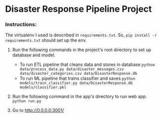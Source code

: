 # Disaster Response Pipeline Project

### Instructions:
The virtualenv I used is described in `requirements.txt`. So, `pip install -r requirements.txt` should set up the env.

1. Run the following commands in the project's root directory to set up database and model.
    - To run ETL pipeline that cleans data and stores in database
        `python data/process_data.py data/disaster_messages.csv data/disaster_categories.csv data/DisasterResponse.db`
    - To run ML pipeline that trains classifier and saves
        `python models/train_classifier.py data/DisasterResponse.db models/classifier.pkl`

2. Run the following command in the app's directory to run web app.
    `python run.py`

3. Go to http://0.0.0.0:3001/
